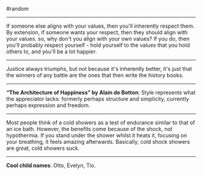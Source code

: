 #random

---

If someone else aligns with your values, then you'll inherently respect them. By extension, if someone wants your respect, then they should align with your values. so, why don't you align with your own values? If you do, then you'll probably respect yourself - hold yourself to the values that you hold others to, and you'll be a lot happier.

---

Justice always triumphs, but not because it's inherently better, it's just that the winners of any battle are the ones that then write the history books.

---

**“The Architecture of Happiness” by Alain de Botton**: Style represents what the appreciator lacks: formerly perhaps structure and simplicity, currently perhaps expression and freedom.

---

Most people think of a cold showers as a test of endurance similar to that of an ice bath. However, the benefits come because of the shock, not hypothermia. If you stand under the shower whilst it heats it, focusing on your breathing, it feels amazing afterwards. Basically, cold shock showers are great, cold showers suck.

---

**Cool child names**: Otto, Evelyn, Tio.